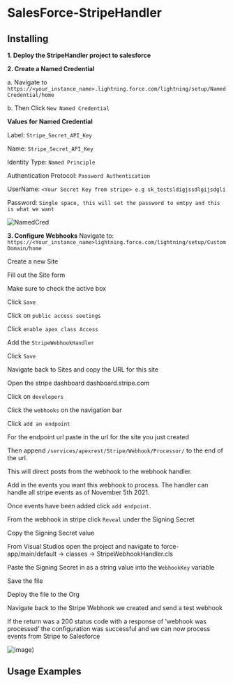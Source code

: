 # SalesForce-StripeHandler



## Installing


**1. Deploy the StripeHandler project to salesforce**

**2. Create a Named Credential**

  a. Navigate to  `https://<your_instance_name>.lightning.force.com/lightning/setup/NamedCredential/home`

  b.   Then Click `New Named Credential`
  
   **Values for Named Credential**  
  
  Label: `Stripe_Secret_API_Key`

  Name: `Stripe_Secret_API_Key`

  Identity Type: `Named Principle`

  Authentication Protocol: `Password Authentication`

  UserName: `<Your Secret Key from stripe> e.g sk_testsldigjssdlgijsdgli`

  Password: `Single space, this will set the password to emtpy and this is what we want`

![NamedCred](Screenshots/NamedCredentials.gif)

**3. Configure Webhooks**
Navigate to:
`https://<Your_instance_name>lightning.force.com/lightning/setup/CustomDomain/home`

Create a new Site

Fill out the Site form

Make sure to check the active box

Click `Save`

Click on `public access seetings`

Click `enable apex class Access`

Add the `StripeWebhookHandler`

Click `Save`

Navigate back to Sites and copy the URL for this site

Open the stripe dashboard dashboard.stripe.com

Click on `developers`

Click the `webhooks` on the navigation bar

Click `add an endpoint`

For the endpoint url paste in the url for the site you just created

Then append `/services/apexrest/Stripe/Webhook/Processor/` to the end of the url. 

This will direct posts from the webhook to the webhook handler. 

Add in the events you want this webhook to process. The handler can handle all stripe events as of November 5th 2021. 

Once events have been added click `add endpoint`. 

From the webhook in stripe click `Reveal` under the Signing Secret

Copy the Signing Secret value

From Visual Studios open the project and navigate to force-app/main/default -> classes -> StripeWebhookHandler.cls

Paste the Signing Secret in as a string value into the `WebhookKey` variable

Save the file 

Deploy the file to the Org

Navigate back to the Stripe Webhook we created and send a test webhook

If the return was a 200 status code with a response of ‘webhook was processed’ the configuration was successful and we can now process events from Stripe to Salesforce

![image](Screenshots/StripeWebhookConfig.gif))


## Usage Examples


